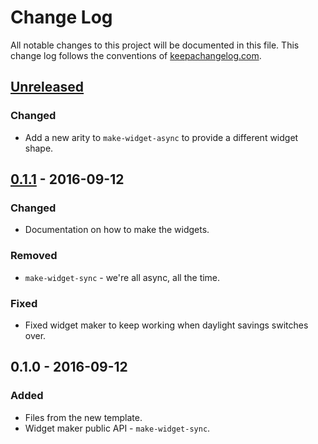# Change Log
All notable changes to this project will be documented in this file. This change log follows the conventions of [keepachangelog.com](http://keepachangelog.com/).

## [Unreleased]
### Changed
- Add a new arity to `make-widget-async` to provide a different widget shape.

## [0.1.1] - 2016-09-12
### Changed
- Documentation on how to make the widgets.

### Removed
- `make-widget-sync` - we're all async, all the time.

### Fixed
- Fixed widget maker to keep working when daylight savings switches over.

## 0.1.0 - 2016-09-12
### Added
- Files from the new template.
- Widget maker public API - `make-widget-sync`.

[Unreleased]: https://github.com/your-name/redis/compare/0.1.1...HEAD
[0.1.1]: https://github.com/your-name/redis/compare/0.1.0...0.1.1
